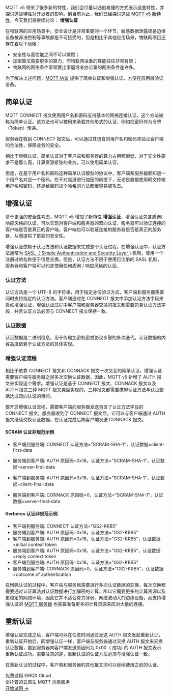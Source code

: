 MQTT v5 带来了很多新的特性，我们会尽量以通俗易懂的⽅式展示这些特性，并探讨这些特性对开发者的影响。到目前为止，我们已经探讨这些 [MQTT v5 新特性](https://www.emqx.com/zh/blog/tag/mqtt-协议)，今天我们将继续讨论： **增强认证** 

在物联网的应用场景中，安全设计是非常重要的一个环节，敏感数据泄露或是边缘设备被非法控制等事故都是不可接受的，但是相比于其他应用场景，物联网项目还存在着以下局限：

- 安全性与高性能之间不可以兼顾；
- 加密算法需要更多的算力，而物联网设备的性能往往非常有限；
- 物联网的网络条件常常要比家庭或者办公室的网络条件差许多。

为了解决上述问题，[MQTT 协议](https://www.emqx.com/zh/mqtt) 提供了简单认证和增强认证，方便在应用层验证设备。



## 简单认证

MQTT CONNECT 报文使用用户名和密码支持基本的网络连接认证，这个方法被称为简单认证。该方法也可以被用来承载其他形式的认证，例如把密码作为令牌（Token）传递。

服务器在收到 CONNECT 报文后，可以通过其包含的用户名和密码来验证客户端的合法性，保障业务的安全。

相比于增强认证，简单认证对于客户端和服务器的算力占用都很低，对于安全性要求不是那么高，计算资源紧张的业务，可以使用简单认证。

但是，在基于用户名和密码这种简单认证模型的协议中，客户端和服务器都知道一个用户名对应一个密码。在不对信道进行加密的前提下，无论是直接使用明文传输用户名和密码，还是给密码加个哈希的方法都很容易被攻击。



## 增强认证

基于更强的安全性考虑，MQTT v5 增加了新特性 **增强认证**，增强认证包含质询/响应风格的认证，可以实现对客户端和服务器的双向认证，服务器可以验证连接的客户端是否是真正的客户端，客户端也可以验证连接的服务器是否是真正的服务器，从而提供了更高的安全性。

增强认证依赖于认证方法和认证数据来完成整个认证过程，在增强认证中，认证方法通常为 [SASL（ Simple Authentication and Security Layer )](https://zh.wikipedia.org/zh-hans/%E7%AE%80%E5%8D%95%E8%AE%A4%E8%AF%81%E4%B8%8E%E5%AE%89%E5%85%A8%E5%B1%82) 机制，使用一个注册过的名称便于信息交换。但是，认证方法不限于使用已注册的 SASL 机制，服务器和客户端可以约定使用任何质询 / 响应风格的认证。

### 认证方法

认证方法是一个 UTF-8 的字符串，用于指定身份验证方式，客户端和服务器需要同时支持指定的认证方法。客户端通过在 CONNECT 报文中添加认证方法字段来启动增强认证，增强认证过程中客户端和服务器交换的报文都需要包含认证方法字段，并且认证方法必须与 CONNECT 报文保持一致。

### 认证数据

认证数据是二进制信息，用于传输加密机密或协议步骤的多次迭代。认证数据的内容高度依赖于认证方法的具体实现。

### 增强认证流程

相比于依靠 CONNECT 报文和 CONNACK 报文一次交互的简单认证，增强认证需要客户端与服务器之间多次交换认证数据，因此，MQTT v5 新增了 AUTH 报文来实现这个需求。增强认证是基于 CONNECT 报文、CONNACK 报文以及 AUTH 报文三种 MQTT 报文类型实现的，三种报文都需要携带认证方法与认证数据达成双向认证的目的。

要开启增强认证流程，需要客户端向服务器发送包含了认证方法字段的 CONNECT 报文，服务器收到了 CONNECT 报文后，它可以与客户端通过 AUTH 报文继续交换认证数据，在认证完成后向客户端发送 CONNACK 报文。

#### SCRAM 认证非规范示例

+ 客户端到服务端: CONNECT 认证方法="SCRAM-SHA-1"，认证数据=client-first-data 
+ 服务端到客户端: AUTH 原因码=0x18，认证方法="SCRAM-SHA-1"，认证数据=server-first-data
+ 客户端到服务端: AUTH 原因码=0x18，认证方法="SCRAM-SHA-1"，认证数据=client-final-data

+ 服务端到客户端: CONNACK 原因码=0，认证方法="SCRAM-SHA-1"，认证数据=server-final-data

#### Kerberos 认证非规范示例

+ 客户端到服务端: CONNECT 认证方法="GS2-KRB5"
+ 服务端到客户端: AUTH 原因码=0x18，认证方法="GS2-KRB5"
+ 客户端到服务端: AUTH 原因码=0x18，认证方法="GS2-KRB5"，认证数据=initial context token
+ 服务端到客户端: AUTH 原因码=0x18，认证方法="GS2-KRB5"，认证数据=reply context token
+ 客户端到服务端: AUTH 原因码=0x18，认证方法="GS2-KRB5" 
+ 服务端到客户端: CONNACK 原因码=0，认证方法="GS2-KRB5"，认证数据=outcome of authentication

在增强认证的过程中，客户端与服务器需要进行多次认证数据的交换，每次交换都需要通过认证算法对认证数据进行加解密的计算，所以它需要更多的计算资源以及更稳定的网络环境，因此它并不适合算力薄弱、网络波动大的边缘设备，而支持增强认证的 [MQTT 服务器](https://www.emqx.com/zh/products/emqx) 也需要准备更多的计算资源来应对大量的连接。



## 重新认证

增强认证完成之后，客户端可以在任意时间通过发送 AUTH 报文发起重新认证，重新认证开始后，同增强认证一样，客户端与服务器通过交换 AUTH 报文来交换认证数据，直到服务器向客户端发送原因码为 0x00（ 成功) 的 AUTH 报文表示重新认证成功。需要注意的是，重新认证的认证方法必须与增强认证一致。

在重新认证的过程中，客户端和服务器的其他报文流可以继续使用之前的认证。


<section class="promotion">
    <div>
        免费试用 EMQX Cloud
        <div class="is-size-14 is-text-normal has-text-weight-normal">全托管的云原生 MQTT 消息服务</div>
    </div>
    <a href="https://accounts-zh.emqx.com/signup?continue=https://cloud.emqx.com/console/deployments/0?oper=new" class="button is-gradient px-5">开始试用 →</a >
</section>
